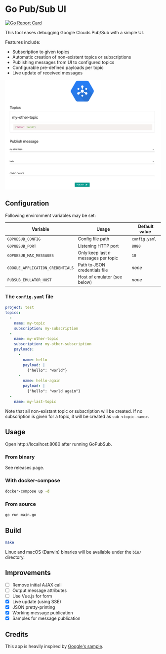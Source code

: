 # Go Pub/Sub UI

[![Go Report Card](https://goreportcard.com/badge/github.com/ClickAndMortar/GoPubSub)](https://goreportcard.com/report/github.com/ClickAndMortar/GoPubSub)

This tool eases debugging Google Clouds Pub/Sub with a simple UI.

Features include:

* Subscription to given topics
* Automatic creation of non-existent topics or subscriptions
* Publishing messages from UI to configured topics
* Configurable pre-defined payloads per topic
* Live update of received messages

![Screenshot](https://raw.githubusercontent.com/ClickAndMortar/GoPubSub/master/gopubsub.png)

## Configuration

Following environment variables may be set:

| Variable | Usage | Default value |
|---|---|---|
| `GOPUBSUB_CONFIG` | Config file path | `config.yaml` |
| `GOPUBSUB_PORT` | Listening HTTP port | `8080` |
| `GOPUBSUB_MAX_MESSAGES` | Only keep last _n_ messages per topic | `10` |
| `GOOGLE_APPLICATION_CREDENTIALS` | Path to JSON credentials file | _none_ |
| `PUBSUB_EMULATOR_HOST` | Host of emulator (see below) | _none_ |

### The `config.yaml` file

```yaml
project: test
topics:
  -
    name: my-topic
    subscription: my-subscription
  -
    name: my-other-topic
    subscription: my-other-subscription
    payloads:
      -
        name: hello
        payload: |
          {"hello": "world"}
      -
        name: hello-again
        payload: |
          {"hello": "world again"}
  -
    name: my-last-topic
```

Note that all non-existant topic or subscription will be created. If no subscription is given for a topic, it will be created as `sub-<topic-name>`.

## Usage

Open http://localhost:8080 after running GoPubSub.

### From binary

See releases page.

### With docker-compose

```bash
docker-compose up -d
```

### From source

```bash
go run main.go
```

## Build

```bash
make
```

Linux and macOS (Darwin) binaries will be available under the `bin/` directory.

## Improvements

* [ ] Remove initial AJAX call
* [ ] Output message attributes
* [ ] Use Vue.js for form
* [x] Live update (using SSE)
* [x] JSON pretty-printing
* [x] Working message publication
* [x] Samples for message publication

## Credits

This app is heavily inspired by [Google's sample](https://github.com/GoogleCloudPlatform/golang-samples/blob/master/appengine_flexible/pubsub/pubsub.go).
